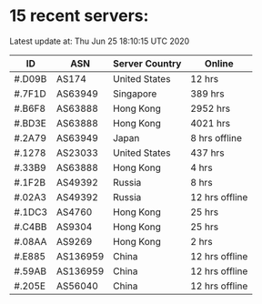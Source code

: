 # 15 recent servers:

Latest update at: Thu Jun 25 18:10:15 UTC 2020

| ID | ASN | Server Country | Online |
| -- | --- | -------------- | ------ |
| #.D09B | AS174 | United States | 12 hrs |
| #.7F1D | AS63949 | Singapore | 389 hrs |
| #.B6F8 | AS63888 | Hong Kong | 2952 hrs |
| #.BD3E | AS63888 | Hong Kong | 4021 hrs |
| #.2A79 | AS63949 | Japan | 8 hrs offline |
| #.1278 | AS23033 | United States | 437 hrs |
| #.33B9 | AS63888 | Hong Kong | 4 hrs |
| #.1F2B | AS49392 | Russia | 8 hrs |
| #.02A3 | AS49392 | Russia | 12 hrs offline |
| #.1DC3 | AS4760 | Hong Kong | 25 hrs |
| #.C4BB | AS9304 | Hong Kong | 25 hrs |
| #.08AA | AS9269 | Hong Kong | 2 hrs |
| #.E885 | AS136959 | China | 12 hrs offline |
| #.59AB | AS136959 | China | 12 hrs offline |
| #.205E | AS56040 | China | 12 hrs offline |

